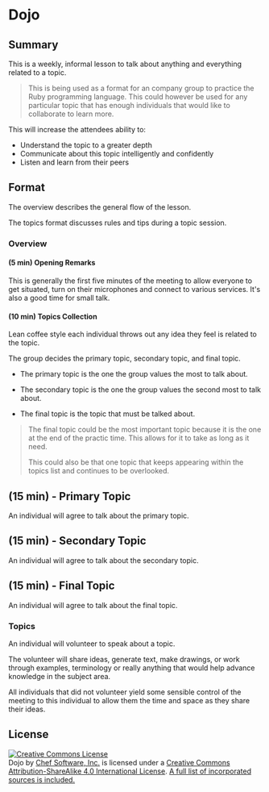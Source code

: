 # Dojo

## Summary

This is a weekly, informal lesson to talk about anything and everything related to a topic.

> This is being used as a format for an company group to practice the Ruby programming language. This could however be used for any particular topic that has enough individuals that would like to collaborate to learn more.

This will increase the attendees ability to:

* Understand the topic to a greater depth
* Communicate about this topic intelligently and confidently
* Listen and learn from their peers


## Format

The overview describes the general flow of the lesson.

The topics format discusses rules and tips during a topic session.

### Overview

#### (5 min) Opening Remarks 

This is generally the first five minutes of the meeting to allow everyone to get situated, turn on their microphones and connect to various services. It's also a good time for small talk.

#### (10 min) Topics Collection

Lean coffee style each individual throws out any idea they feel is related to the topic.

The group decides the primary topic, secondary topic, and final topic.

* The primary topic is the one the group values the most to talk about. 

* The secondary topic is the one the group values the second most to talk about.

* The final topic is the topic that must be talked about.

> The final topic could be the most important topic because it is the one at the end of the practic time. This allows for it to take as long as it need.
>
> This could also be that one topic that keeps appearing within the topics list and continues to be overlooked.

## (15 min) - Primary Topic

An individual will agree to talk about the primary topic.

## (15 min) - Secondary Topic

An individual will agree to talk about the secondary topic.

## (15 min) - Final Topic

An individual will agree to talk about the final topic.

### Topics

An individual will volunteer to speak about a topic.

The volunteer will share ideas, generate text, make drawings, or work through examples, terminology or really anything that would help advance knowledge in the subject area.

All individuals that did not volunteer yield some sensible control of the meeting to this individual to allow them the time and space as they share their ideas.


## License

<a rel="license" href="http://creativecommons.org/licenses/by-sa/4.0/"><img alt="Creative Commons License" style="border-width:0" src="https://i.creativecommons.org/l/by-sa/4.0/88x31.png" /></a><br /><span xmlns:dct="http://purl.org/dc/terms/" property="dct:title">Dojo</span> by <a xmlns:cc="http://creativecommons.org/ns#" href="http://chef.io" property="cc:attributionName" rel="cc:attributionURL">Chef Software, Inc.</a> is licensed under a <a rel="license" href="http://creativecommons.org/licenses/by-sa/4.0/">Creative Commons Attribution-ShareAlike 4.0 International License</a>. <a href="attribution.html">A full list of incorporated sources is included.</a>

